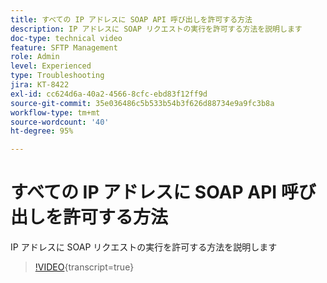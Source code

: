 ```yaml
---
title: すべての IP アドレスに SOAP API 呼び出しを許可する方法
description: IP アドレスに SOAP リクエストの実行を許可する方法を説明します
doc-type: technical video
feature: SFTP Management
role: Admin
level: Experienced
type: Troubleshooting
jira: KT-8422
exl-id: cc624d6a-40a2-4566-8cfc-ebd83f12ff9d
source-git-commit: 35e036486c5b533b54b3f626d88734e9a9fc3b8a
workflow-type: tm+mt
source-wordcount: '40'
ht-degree: 95%

---
```


# すべての IP アドレスに SOAP API 呼び出しを許可する方法

IP アドレスに SOAP リクエストの実行を許可する方法を説明します

>[!VIDEO](https://video.tv.adobe.com/v/335978?quality=12&learn=on){transcript=true}

